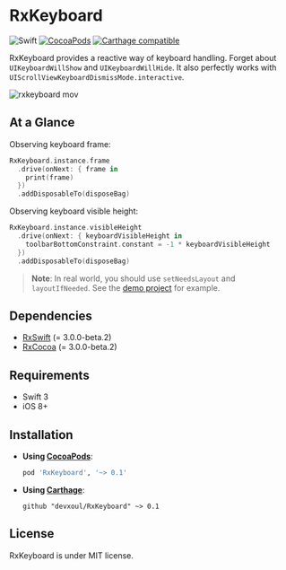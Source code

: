 # RxKeyboard

![Swift](https://img.shields.io/badge/Swift-3.0-orange.svg)
[![CocoaPods](http://img.shields.io/cocoapods/v/RxKeyboard.svg)](https://cocoapods.org/pods/RxKeyboard)
[![Carthage compatible](https://img.shields.io/badge/Carthage-compatible-4BC51D.svg?style=flat)](https://github.com/Carthage/Carthage)

RxKeyboard provides a reactive way of keyboard handling. Forget about `UIKeyboardWillShow` and `UIKeyboardWillHide`. It also perfectly works with `UIScrollViewKeyboardDismissMode.interactive`.

![rxkeyboard mov](https://cloud.githubusercontent.com/assets/931655/19223553/82b3fa5a-8ead-11e6-8cb5-ec13ee09eb50.gif)

## At a Glance

Observing keyboard frame:

```swift
RxKeyboard.instance.frame
  .drive(onNext: { frame in
    print(frame)
  })
  .addDisposableTo(disposeBag)
```

Observing keyboard visible height:

```swift
RxKeyboard.instance.visibleHeight
  .drive(onNext: { keyboardVisibleHeight in
    toolbarBottomConstraint.constant = -1 * keyboardVisibleHeight
  })
  .addDisposableTo(disposeBag)
```
    
> **Note**: In real world, you should use `setNeedsLayout` and `layoutIfNeeded`. See the [demo project](https://github.com/devxoul/RxKeyboard/blob/master/Demo/Sources/ViewControllers/ViewController.swift#L62-L70) for example.
    
## Dependencies

- [RxSwift](https://github.com/ReactiveX/RxSwift) (= 3.0.0-beta.2)
- [RxCocoa](https://github.com/ReactiveX/RxSwift) (= 3.0.0-beta.2)

## Requirements

- Swift 3
- iOS 8+

## Installation

- **Using [CocoaPods](https://cocoapods.org)**:

    ```ruby
    pod 'RxKeyboard', '~> 0.1'
    ```

- **Using [Carthage](https://github.com/Carthage/Carthage)**:

    ```
    github "devxoul/RxKeyboard" ~> 0.1
    ```

## License

RxKeyboard is under MIT license.
